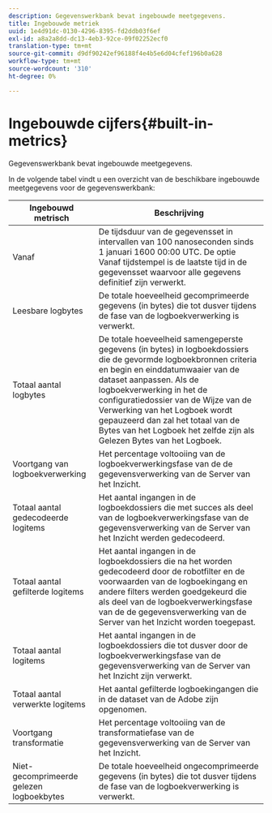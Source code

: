 ```yaml
---
description: Gegevenswerkbank bevat ingebouwde meetgegevens.
title: Ingebouwde metriek
uuid: 1e4d91dc-0130-4296-8395-fd2ddb03f6ef
exl-id: a8a2a8dd-dc13-4eb3-92ce-09f02252ecf0
translation-type: tm+mt
source-git-commit: d9df90242ef96188f4e4b5e6d04cfef196b0a628
workflow-type: tm+mt
source-wordcount: '310'
ht-degree: 0%

---
```


# Ingebouwde cijfers{#built-in-metrics}

Gegevenswerkbank bevat ingebouwde meetgegevens.

In de volgende tabel vindt u een overzicht van de beschikbare ingebouwde meetgegevens voor de gegevenswerkbank:

| Ingebouwd metrisch | Beschrijving |
|---|---|
| Vanaf | De tijdsduur van de gegevensset in intervallen van 100 nanoseconden sinds 1 januari 1600 00:00 UTC. De optie Vanaf tijdstempel is de laatste tijd in de gegevensset waarvoor alle gegevens definitief zijn verwerkt. |
| Leesbare logbytes | De totale hoeveelheid gecomprimeerde gegevens (in bytes) die tot dusver tijdens de fase van de logboekverwerking is verwerkt. |
| Totaal aantal logbytes | De totale hoeveelheid samengeperste gegevens (in bytes) in logboekdossiers die de gevormde logboekbronnen criteria en begin en einddatumwaaier van de dataset aanpassen. Als de logboekverwerking in het de configuratiedossier van de Wijze van de Verwerking van het Logboek wordt gepauzeerd dan zal het totaal van de Bytes van het Logboek het zelfde zijn als Gelezen Bytes van het Logboek. |
| Voortgang van logboekverwerking | Het percentage voltooiing van de logboekverwerkingsfase van de de gegevensverwerking van de Server van het Inzicht. |
| Totaal aantal gedecodeerde logitems | Het aantal ingangen in de logboekdossiers die met succes als deel van de logboekverwerkingsfase van de gegevensverwerking van de Server van het Inzicht werden gedecodeerd. |
| Totaal aantal gefilterde logitems | Het aantal ingangen in de logboekdossiers die na het worden gedecodeerd door de robotfilter en de voorwaarden van de logboekingang en andere filters werden goedgekeurd die als deel van de logboekverwerkingsfase van de de gegevensverwerking van de Server van het Inzicht worden toegepast. |
| Totaal aantal logitems | Het aantal ingangen in de logboekdossiers die tot dusver door de logboekverwerkingsfase van de gegevensverwerking van de Server van het Inzicht zijn verwerkt. |
| Totaal aantal verwerkte logitems | Het aantal gefilterde logboekingangen die in de dataset van de Adobe zijn opgenomen. |
| Voortgang transformatie | Het percentage voltooiing van de transformatiefase van de gegevensverwerking van de Server van het Inzicht. |
| Niet-gecomprimeerde gelezen logboekbytes | De totale hoeveelheid ongecomprimeerde gegevens (in bytes) die tot dusver tijdens de fase van de logboekverwerking is verwerkt. |
